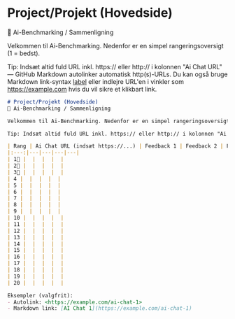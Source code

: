 # Project/Projekt (Hovedside)
🤖 Ai-Benchmarking / Sammenligning

Velkommen til Ai-Benchmarking. Nedenfor er en simpel rangeringsoversigt (1 = bedst).

Tip: Indsæt altid fuld URL inkl. https:// eller http:// i kolonnen "Ai Chat URL" — GitHub Markdown autolinker automatisk http(s)-URLs. Du kan også bruge Markdown link-syntax [label](url) eller indlejre URL'en i vinkler som <https://example.com> hvis du vil sikre et klikbart link.

````markdown name=4thlink.com.md
# Project/Projekt (Hovedside)
🤖 Ai-Benchmarking / Sammenligning

Velkommen til Ai-Benchmarking. Nedenfor er en simpel rangeringsoversigt (1 = bedst).

Tip: Indsæt altid fuld URL inkl. https:// eller http:// i kolonnen "Ai Chat URL" — GitHub Markdown autolinker automatisk http(s)-URLs. Du kan også bruge Markdown link-syntax [label](url) eller indlejre URL'en i vinkler som <https://example.com> hvis du vil sikre et klikbart link.

| Rang | Ai Chat URL (indsæt https://...) | Feedback 1 | Feedback 2 | Feedback 3 |
|:---:|---|---|---|---|
| 1🥇 |  |  |  |  |
| 2🥈 |  |  |  |  |
| 3🥉 |  |  |  |  |
| 4 |  |  |  |  |
| 5 |  |  |  |  |
| 6 |  |  |  |  |
| 7 |  |  |  |  |
| 8 |  |  |  |  |
| 9 |  |  |  |  |
| 10 |  |  |  |  |
| 11 |  |  |  |  |
| 12 |  |  |  |  |
| 13 |  |  |  |  |
| 14 |  |  |  |  |
| 15 |  |  |  |  |
| 16 |  |  |  |  |
| 17 |  |  |  |  |
| 18 |  |  |  |  |
| 19 |  |  |  |  |
| 20 |  |  |  |  |

Eksempler (valgfrit):
- Autolink: <https://example.com/ai-chat-1>
- Markdown link: [AI Chat 1](https://example.com/ai-chat-1)
````